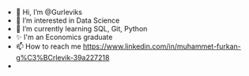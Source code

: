 - 👋 Hi, I’m @Gurleviks
- 👀 I’m interested in Data Science
- 🌱 I’m currently learning SQL, Git, Python
- ✨ I'm an Economics graduate
- 📫 How to reach me https://www.linkedin.com/in/muhammet-furkan-g%C3%BCrlevik-39a227218
- 

<!---
Gurleviks/Gurleviks is a ✨ special ✨ repository because its `README.md` (this file) appears on your GitHub profile.
You can click the Preview link to take a look at your changes.
--->
